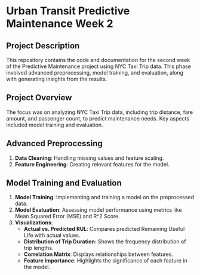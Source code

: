 # Urban Transit Predictive Maintenance Week 2

## Project Description
This repository contains the code and documentation for the second week of the Predictive Maintenance project using NYC Taxi Trip data. This phase involved advanced preprocessing, model training, and evaluation, along with generating insights from the results.

## Project Overview
The focus was on analyzing NYC Taxi Trip data, including trip distance, fare amount, and passenger count, to predict maintenance needs. Key aspects included model training and evaluation.

## Advanced Preprocessing
1. **Data Cleaning**: Handling missing values and feature scaling.
2. **Feature Engineering**: Creating relevant features for the model.

## Model Training and Evaluation
1. **Model Training**: Implementing and training a model on the preprocessed data.
2. **Model Evaluation**: Assessing model performance using metrics like Mean Squared Error (MSE) and R^2 Score.
3. **Visualizations**:
   - **Actual vs. Predicted RUL**: Compares predicted Remaining Useful Life with actual values.
   - **Distribution of Trip Duration**: Shows the frequency distribution of trip lengths.
   - **Correlation Matrix**: Displays relationships between features.
   - **Feature Importance**: Highlights the significance of each feature in the model.
